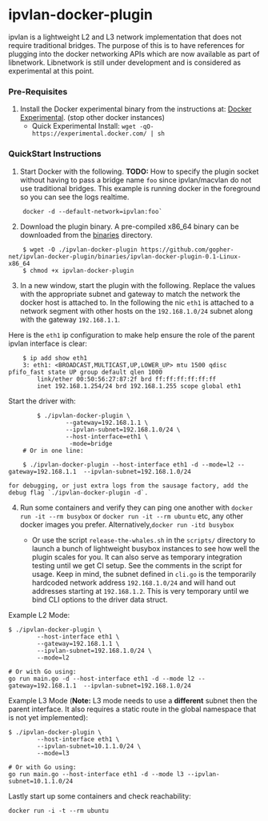 ipvlan-docker-plugin
=================

ipvlan is a lightweight L2 and L3 network implementation that does not require traditional bridges. The purpose of this is to have references for plugging into the docker networking APIs which are now available as part of libnetwork. Libnetwork is still under development and is considered as experimental at this point.


### Pre-Requisites

1. Install the Docker experimental binary from the instructions at: [Docker Experimental](https://github.com/docker/docker/tree/master/experimental). (stop other docker instances)
	- Quick Experimental Install: `wget -qO- https://experimental.docker.com/ | sh`

### QuickStart Instructions


1. Start Docker with the following. **TODO:** How to specify the plugin socket without having to pass a bridge name `foo` since ipvlan/macvlan do not use traditional bridges. This example is running docker in the foreground so you can see the logs realtime.

```
    docker -d --default-network=ipvlan:foo`
```

2. Download the plugin binary. A pre-compiled x86_64 binary can be downloaded from the [binaries](https://github.com/gopher-net/ipvlan-docker-plugin/binaries) directory.

```
	$ wget -O ./ipvlan-docker-plugin https://github.com/gopher-net/ipvlan-docker-plugin/binaries/ipvlan-docker-plugin-0.1-Linux-x86_64
	$ chmod +x ipvlan-docker-plugin
```

3. In a new window, start the plugin with the following. Replace the values with the appropriate subnet and gateway to match the network the docker host is attached to. In the following the nic `eth1` is attached to a network segment with other hosts on the `192.168.1.0/24` subnet along with the gateway `192.168.1.1`.

Here is the `eth1` ip configuration to make help ensure the role of the parent ipvlan interface is clear:

```
    $ ip add show eth1
    3: eth1: <BROADCAST,MULTICAST,UP,LOWER_UP> mtu 1500 qdisc pfifo_fast state UP group default qlen 1000
        link/ether 00:50:56:27:87:2f brd ff:ff:ff:ff:ff:ff
        inet 192.168.1.254/24 brd 192.168.1.255 scope global eth1
```
    
Start the driver with:

```
    	$ ./ipvlan-docker-plugin \
    	        --gateway=192.168.1.1 \
    	        --ipvlan-subnet=192.168.1.0/24 \
    	        --host-interface=eth1 \
    	         -mode=bridge
    # Or in one line:

	$ ./ipvlan-docker-plugin --host-interface eth1 -d --mode=l2 --gateway=192.168.1.1  --ipvlan-subnet=192.168.1.0/24
```

    for debugging, or just extra logs from the sausage factory, add the debug flag `./ipvlan-docker-plugin -d`.

4. Run some containers and verify they can ping one another with `docker run -it --rm busybox` or `docker run -it --rm ubuntu` etc, any other docker images you prefer. Alternatively,`docker run -itd busybox`

    * Or use the script `release-the-whales.sh` in the `scripts/` directory to launch a bunch of lightweight busybox instances to see how well the plugin scales for you. It can also serve as temporary integration testing until we get CI setup. See the comments in the script for usage. Keep in mind, the subnet defined in `cli.go` is the temporarily hardcoded network address `192.168.1.0/24` and will hand out addresses starting at `192.168.1.2`. This is very temporary until we bind CLI options to the driver data struct.


Example L2 Mode:

```
$ ./ipvlan-docker-plugin \
        --host-interface eth1 \
        --gateway=192.168.1.1 \
        --ipvlan-subnet=192.168.1.0/24 \
        --mode=l2

# Or with Go using:
go run main.go -d --host-interface eth1 -d --mode l2 --gateway=192.168.1.1  --ipvlan-subnet=192.168.1.0/24
```

Example L3 Mode (**Note:** L3 mode needs to use a **different** subnet then the parent interface. It also requires a static route in the global namespace that is not yet implemented):

```
$ ./ipvlan-docker-plugin \
        --host-interface eth1 \
        --ipvlan-subnet=10.1.1.0/24 \
        --mode=l3

# Or with Go using:
go run main.go --host-interface eth1 -d --mode l3 --ipvlan-subnet=10.1.1.0/24
```

Lastly start up some containers and check reachability:

```
docker run -i -t --rm ubuntu
```
